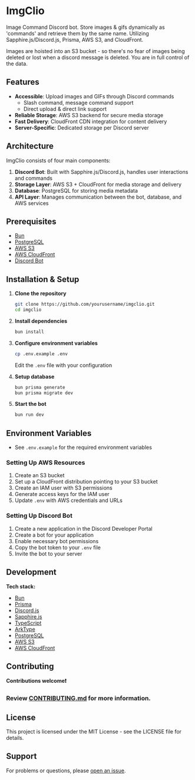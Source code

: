 # ImgClio

Image Command Discord bot. Store images & gifs dynamically as 'commands' and retrieve them by the same name. Utilizing Sapphire.js/Discord.js, Prisma, AWS S3, and CloudFront.

Images are hoisted into an S3 bucket - so there's no fear of images being deleted or lost when a discord message is deleted. You are in full control of the data.

## Features

- **Accessible**: Upload images and GIFs through Discord commands
  - Slash command, message command support
  - Direct upload & direct link support
- **Reliable Storage**: AWS S3 backend for secure media storage
- **Fast Delivery**: CloudFront CDN integration for content delivery
- **Server-Specific**: Dedicated storage per Discord server

## Architecture

ImgClio consists of four main components:

1. **Discord Bot**: Built with Sapphire.js/Discord.js, handles user interactions and commands
2. **Storage Layer**: AWS S3 + CloudFront for media storage and delivery
3. **Database**: PostgreSQL for storing media metadata
4. **API Layer**: Manages communication between the bot, database, and AWS services

## Prerequisites

- [Bun](https://bun.sh/)
- [PostgreSQL](https://www.postgresql.org/)
- [AWS S3](https://aws.amazon.com/s3/)
- [AWS CloudFront](https://aws.amazon.com/cloudfront/)
- [Discord Bot](https://discord.com/developers/applications)

## Installation & Setup

1. **Clone the repository**
   ```bash
   git clone https://github.com/yourusername/imgclio.git
   cd imgclio
   ```

2. **Install dependencies**
   ```bash
   bun install
   ```

3. **Configure environment variables**
   ```bash
   cp .env.example .env
   ```
   Edit the `.env` file with your configuration

4. **Setup database**
   ```bash
   bun prisma generate
   bun prisma migrate dev
   ```

5. **Start the bot**
   ```bash
   bun run dev
   ```

## Environment Variables

- See `.env.example` for the required environment variables

### Setting Up AWS Resources

1. Create an S3 bucket
2. Set up a CloudFront distribution pointing to your S3 bucket
3. Create an IAM user with S3 permissions
4. Generate access keys for the IAM user
5. Update `.env` with AWS credentials and URLs

### Setting Up Discord Bot

1. Create a new application in the Discord Developer Portal
2. Create a bot for your application
3. Enable necessary bot permissions
4. Copy the bot token to your `.env` file
5. Invite the bot to your server

## Development

**Tech stack:**
- [Bun](https://bun.sh/)
- [Prisma](https://www.prisma.io/)
- [Discord.js](https://discord.js.org/)
- [Sapphire.js](https://sapphirejs.com/)
- [TypeScript](https://www.typescriptlang.org/)
- [ArkType](https://arktype.io/)
- [PostgreSQL](https://www.postgresql.org/)
- [AWS S3](https://aws.amazon.com/s3/)
- [AWS CloudFront](https://aws.amazon.com/cloudfront/)

## Contributing

**Contributions welcome❗** 
### Review [CONTRIBUTING.md](CONTRIBUTING.md) for more information.

## License

This project is licensed under the MIT License - see the LICENSE file for details.

## Support

For problems or questions, please [open an issue](https://github.com/fearandesire/imgclio/issues/new).
